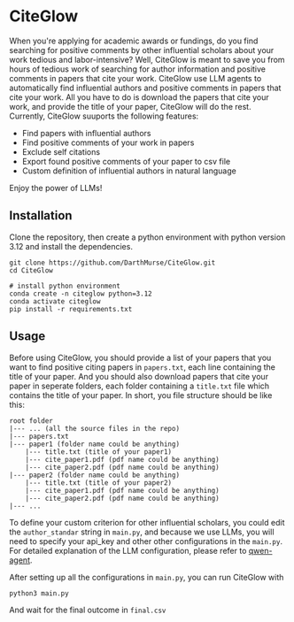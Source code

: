 # CiteGlow
When you're applying for academic awards or fundings, do you find searching for positive comments by other influential scholars about your work tedious and labor-intensive? Well, CiteGlow is meant to save you from hours of tedious work of searching for author information and positive comments in papers that cite your work. CiteGlow use LLM agents to automatically find influential authors and positive comments in papers that cite your work. All you have to do is download the papers that cite your work, and provide the title of your paper, CiteGlow will do the rest. Currently, CiteGlow suuports the following features:

+ Find papers with influential authors
+ Find positive comments of your work in papers
+ Exclude self citations
+ Export found positive comments of your paper to csv file
+ Custom definition of influential authors in natural language

Enjoy the power of LLMs!

## Installation
Clone the repository, then create a python environment with python version 3.12 and install the dependencies.
```
git clone https://github.com/DarthMurse/CiteGlow.git
cd CiteGlow

# install python environment
conda create -n citeglow python=3.12
conda activate citeglow
pip install -r requirements.txt
```

## Usage
Before using CiteGlow, you should provide a list of your papers that you want to find positive citing papers in `papers.txt`, each line containing the title of your paper. And you should also download papers that cite your paper in seperate folders, each folder containing a `title.txt` file which contains the title of your paper. In short, you file structure should be like this:

```
root folder
|--- ... (all the source files in the repo)
|--- papers.txt
|--- paper1 (folder name could be anything)
    |--- title.txt (title of your paper1)
    |--- cite_paper1.pdf (pdf name could be anything)
    |--- cite_paper2.pdf (pdf name could be anything)
|--- paper2 (folder name could be anything)
    |--- title.txt (title of your paper2)
    |--- cite_paper1.pdf (pdf name could be anything)
    |--- cite_paper2.pdf (pdf name could be anything)
|--- ...
```

To define your custom criterion for other influential scholars, you could edit the `author_standar` string in `main.py`, and because we use LLMs, you will need to specify your api_key and other other configurations in the `main.py`. For detailed explanation of the LLM configuration, please refer to [qwen-agent](https://github.com/QwenLM/Qwen-Agent#:~:text=llm_cfg%20%3D%20%7B,%3A%200.8%0A%20%20%20%20%7D%0A%7D).

After setting up all the configurations in `main.py`, you can run CiteGlow with 
```
python3 main.py
```
And wait for the final outcome in `final.csv`
